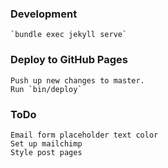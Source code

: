 ### Development

    `bundle exec jekyll serve`

### Deploy to GitHub Pages

    Push up new changes to master.
    Run `bin/deploy`

### ToDo

    Email form placeholder text color
    Set up mailchimp
    Style post pages

